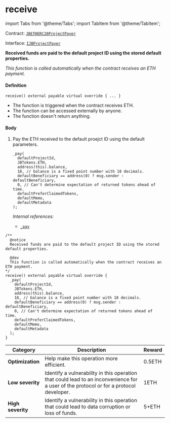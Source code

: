 # receive

import Tabs from '@theme/Tabs';
import TabItem from '@theme/TabItem';

Contract: [`JBETHERC20ProjectPayer`](/protocol/api/contracts/jbetherc20projectpayer/README.md)

Interface: [`IJBProjectPayer`](/protocol/api/interfaces/ijbprojectpayer.md)

<Tabs>
<TabItem value="Step by step" label="Step by step">

**Received funds are paid to the default project ID using the stored default properties.**

_This function is called automatically when the contract receives an ETH payment._

#### Definition

```solidity
receive() external payable virtual override { ... }
```

* The function is triggered when the contract receives ETH.
* The function can be accessed externally by anyone.
* The function doesn't return anything.

#### Body

1.  Pay the ETH received to the default proejct ID using the default parameters.

    ```solidity
    _pay(
      defaultProjectId,
      JBTokens.ETH,
      address(this).balance,
      18, // balance is a fixed point number with 18 decimals.
      defaultBeneficiary == address(0) ? msg.sender : defaultBeneficiary,
      0, // Can't determine expectation of returned tokens ahead of time.
      defaultPreferClaimedTokens,
      defaultMemo,
      defaultMetadata
    );
    ```

    _Internal references:_

    * [`_pay`](/protocol/api/contracts/jbetherc20projectpayer/write/-_pay.md)

</TabItem>

<TabItem value="Code" label="Code">

```solidity
/** 
  @notice
  Received funds are paid to the default project ID using the stored default properties.

  @dev
  This function is called automatically when the contract receives an ETH payment.
*/
receive() external payable virtual override {
  _pay(
    defaultProjectId,
    JBTokens.ETH,
    address(this).balance,
    18, // balance is a fixed point number with 18 decimals.
    defaultBeneficiary == address(0) ? msg.sender : defaultBeneficiary,
    0, // Can't determine expectation of returned tokens ahead of time.
    defaultPreferClaimedTokens,
    defaultMemo,
    defaultMetadata
  );
}
```

</TabItem>

<TabItem value="Bug bounty" label="Bug bounty">

| Category          | Description                                                                                                                            | Reward |
| ----------------- | -------------------------------------------------------------------------------------------------------------------------------------- | ------ |
| **Optimization**  | Help make this operation more efficient.                                                                                               | 0.5ETH |
| **Low severity**  | Identify a vulnerability in this operation that could lead to an inconvenience for a user of the protocol or for a protocol developer. | 1ETH   |
| **High severity** | Identify a vulnerability in this operation that could lead to data corruption or loss of funds.                                        | 5+ETH  |

</TabItem>
</Tabs>
